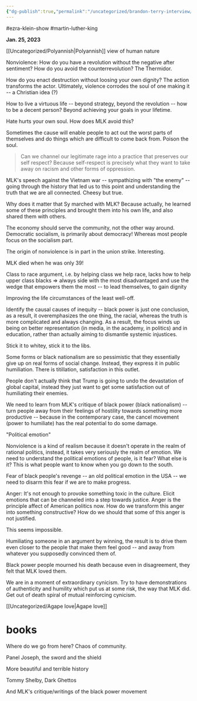 ```yaml
---
{"dg-publish":true,"permalink":"/uncategorized/brandon-terry-interview/"}
---
```


#ezra-klein-show #martin-luther-king 

**Jan. 25, 2023**

[[Uncategorized/Polyannish\|Polyannish]] view of human nature

Nonviolence: How do you have a revolution without the negative after sentiment? How do you avoid the counterrevolution? The Thermidor.

How do you enact destruction without loosing your own dignity? The action transforms the actor. Ultimately, violence corrodes the soul of one making it -- a Christian idea (?)

How to live a virtuous life -- beyond strategy, beyond the revolution -- how to be a decent person? Beyond achieving your goals in your lifetime.

Hate hurts your own soul. How does MLK avoid this?

Sometimes the cause will enable people to act out the worst parts of themselves and do things which are difficult to come back from. Poison the soul.

> Can we channel our legitimate rage into a practice that preserves our self respect? Because self-respect is precisely what they want to take away on racism and other forms of oppression.

MLK's speech against the Vietnam war -- sympathizing with "the enemy" -- going through the history that led us to this point and understanding the truth that we are all connected. Cheesy but true.

Why does it matter that Sy marched with MLK? Because actually, he learned some of these principles and brought them into his own life, and also shared them with others.

The economy should serve the community, not the other way around. Democratic socialism, is primarily about democracy! Whereas most people focus on the socialism part.

The origin of nonviolence is in part in the union strike. Interesting.

MLK died when he was only 39! 

Class to race argument, i.e. by helping class we help race, lacks how to help upper class blacks => always side with the most disadvantaged and use the wedge that empowers them the most -- to lead themselves, to gain dignity 

Improving the life circumstances of the least well-off.

Identify the causal causes of inequity -- black power is just one conclusion, as a result, it overemphasizes the one thing, the racial, whereas the truth is more complicated and always changing. As a result, the focus winds up being on better representation (in media, in the academy, in politics) and in education, rather than actually aiming to dismantle systemic injustices.

Stick it to whitey, stick it to the libs.

Some forms or black nationalism are so pessimistic that they essentially give up on real forms of social change. Instead, they express it in public humiliation. There is titillation, satisfaction in this outlet.

People don't actually think that Trump is going to undo the devastation of global capital, instead they just want to get some satisfaction out of humiliating their enemies.

We need to learn from MLK's critique of black power (black nationalism) -- turn people away from their feelings of hostility towards something more productive -- because in the contemporary case, the cancel movement (power to humiliate) has the real potential to do some damage.

"Political emotion"

Nonviolence is a kind of realism because it doesn't operate in the realm of rational politics, instead, it takes very seriously the realm of emotion. We need to understand the political emotions of people, is it fear? What else is it? This is what people want to know when you go down to the south.

Fear of black people's revenge -- an old political emotion in the USA -- we need to disarm this fear if we are to make progress.

Anger: It's not enough to provoke something toxic in the culture. Elicit emotions that can be channeled into a step towards justice. Anger is the principle affect of American politics now. How do we transform this anger into something constructive? How do we should that some of this anger is not justified.

This seems impossible. 

Humiliating someone in an argument by winning, the result is to drive them even closer to the people that make them feel good -- and away from whatever you supposedly convinced them of.

Black power people mourned his death because even in disagreement, they felt that MLK loved them. 

We are in a moment of extraordinary cynicism. Try to have demonstrations of authenticity and humility which put us at some risk, the way that MLK did. Get out of death spiral of mutual reinforcing cynicism.

[[Uncategorized/Agape love\|Agape love]]

# books 

Where do we go from here? Chaos of community.

Panel Joseph, the sword and the shield

More beautiful and terrible history 

Tommy Shelby, Dark Ghettos

And MLK's critique/writings of the black power movement